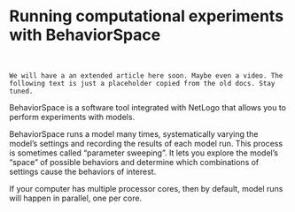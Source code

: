 # Running computational experiments with BehaviorSpace

&nbsp;

`We will have a an extended article here soon. Maybe even a video. The following text is just a placeholder copied from the old docs. Stay tuned.`

BehaviorSpace is a software tool integrated with NetLogo that allows you to perform experiments with models.

BehaviorSpace runs a model many times, systematically varying the model’s settings and recording the results of each model run. This process is sometimes called “parameter sweeping”. It lets you explore the model’s “space” of possible behaviors and determine which combinations of settings cause the behaviors of interest.

If your computer has multiple processor cores, then by default, model runs will happen in parallel, one per core.